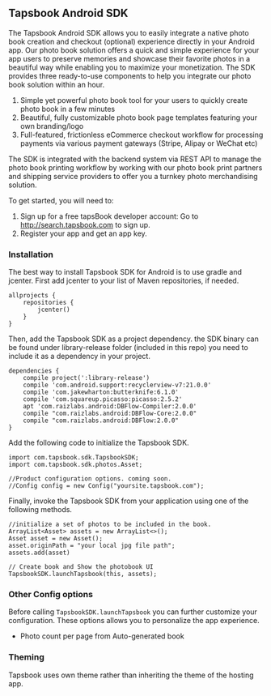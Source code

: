 ## Tapsbook Android SDK

The Tapsbook Android SDK allows you to easily integrate a native photo book creation and checkout (optional) experience directly in your Android app. Our photo book solution offers a quick and simple experience for your app users to preserve memories and showcase their favorite photos in a beautiful way while enabling you to maximize your monetization. The SDK provides three ready-to-use components to help you integrate our photo book solution within an hour.

1. Simple yet powerful photo book tool for your users to quickly create photo book in a few minutes
2. Beautiful, fully customizable photo book page templates featuring your own branding/logo
3. Full-featured, frictionless eCommerce checkout workflow for processing payments via various payment gateways (Stripe, Alipay or WeChat etc)

The SDK is integrated with the backend system via REST API to manage the photo book printing workflow by working with our photo book print partners and shipping service providers to offer you a turnkey photo merchandising solution.

To get started, you will need to:

1. Sign up for a free tapsBook developer account: Go to http://search.tapsbook.com to sign up.
2. Register your app and get an app key.

### Installation

The best way to install Tapsbook SDK for Android is to use gradle and jcenter. First add jcenter to your list of Maven repositories, if needed.

```
allprojects {
    repositories {
        jcenter()
    }
}
```

Then, add the Tapsbook SDK as a project dependency. the SDK binary can be found under library-release folder (included in this repo) you need to include it as a dependency in your project.

```
dependencies {
    compile project(':library-release')
    compile 'com.android.support:recyclerview-v7:21.0.0'
    compile 'com.jakewharton:butterknife:6.1.0'
    compile 'com.squareup.picasso:picasso:2.5.2'
    apt 'com.raizlabs.android:DBFlow-Compiler:2.0.0'
    compile "com.raizlabs.android:DBFlow-Core:2.0.0"
    compile "com.raizlabs.android:DBFlow:2.0.0"
}
```

Add the following code to initialize the Tapsbook SDK.

```
import com.tapsbook.sdk.TapsbookSDK;
import com.tapsbook.sdk.photos.Asset;

//Product configuration options. coming soon.
//Config config = new Config("yoursite.tapsbook.com");
```

Finally, invoke the Tapsbook SDK from your application using one of the following methods.

```
//initialize a set of photos to be included in the book.
ArrayList<Asset> assets = new ArrayList<>();
Asset asset = new Asset();
asset.originPath = "your local jpg file path";
assets.add(asset)

// Create book and Show the photobook UI
TapsbookSDK.launchTapsbook(this, assets);	
```

### Other Config options

Before calling `TapsbookSDK.launchTapsbook` you can further customize your configuration.
These options allows you to personalize the app experience.

* Photo count per page from Auto-generated book


### Theming

Tapsbook uses own theme rather than inheriting the theme of the hosting app.
